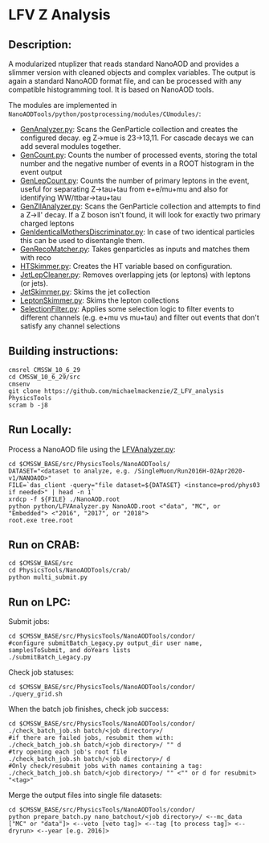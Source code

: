 # LFV Z Analysis

## Description:
  A modularized ntuplizer that reads standard NanoAOD and provides a slimmer version with cleaned objects and complex variables.
  The output is again a standard NanoAOD format file, and can be processed with any compatible histogramming tool. It is based on NanoAOD tools. 

  The modules are implemented in `NanoAODTools/python/postprocessing/modules/CUmodules/`:
  - [GenAnalyzer.py](NanoAODTools/python/postprocessing/modules/CUmodules/GenAnalyzer.py): Scans the GenParticle collection and creates the configured decay. eg Z->mue is 23->13,11. For cascade decays we can add
    several modules together.
  - [GenCount.py](NanoAODTools/python/postprocessing/modules/CUmodules/GenCount.py): Counts the number of processed events, storing the total number and the negative number of events in a ROOT histogram in the event output
  - [GenLepCount.py](NanoAODTools/python/postprocessing/modules/CUmodules/GenLepCount.py): Counts the number of primary leptons in the event, useful for separating Z->tau+tau from e+e/mu+mu and also for identifying WW/ttbar->tau+tau
  - [GenZllAnalyzer.py](NanoAODTools/python/postprocessing/modules/CUmodules/GenZllAnalyzer.py): Scans the GenParticle collection and attempts to find a Z->ll' decay. If a Z boson isn't found, it will
    look for exactly two primary charged leptons
  - [GenIdenticalMothersDiscriminator.py](NanoAODTools/python/postprocessing/modules/CUmodules/GenIdenticalMothersDiscriminator.py): In case of two identical particles this can be used to disentangle them.
  - [GenRecoMatcher.py](NanoAODTools/python/postprocessing/modules/CUmodules/GenRecoMatcher.py): Takes genparticles as inputs and matches them with reco
  - [HTSkimmer.py](NanoAODTools/python/postprocessing/modules/CUmodules/HTSkimmer.py): Creates the HT variable based on configuration.
  - [JetLepCleaner.py](NanoAODTools/python/postprocessing/modules/CUmodules/JetLepCleaner.py): Removes overlapping jets (or leptons) with leptons (or jets).
  - [JetSkimmer.py](NanoAODTools/python/postprocessing/modules/CUmodules/JetSkimmer.py): Skims the jet collection
  - [LeptonSkimmer.py](NanoAODTools/python/postprocessing/modules/CUmodules/LeptonSkimmer.py): Skims the lepton collections
  - [SelectionFilter.py](NanoAODTools/python/postprocessing/modules/CUmodules/SelectionFilter.py): Applies some selection logic to filter events to different channels (e.g. e+mu vs mu+tau) and filter
    out events that don't satisfy any channel selections

## Building instructions:
```
cmsrel CMSSW_10_6_29
cd CMSSW_10_6_29/src
cmsenv
git clone https://github.com/michaelmackenzie/Z_LFV_analysis PhysicsTools
scram b -j8
```

## Run Locally:
Process a NanoAOD file using the [LFVAnalyzer.py](NanoAODTools/python/LFVAnalyzer.py):
```
cd $CMSSW_BASE/src/PhysicsTools/NanoAODTools/
DATASET="<dataset to analyze, e.g. /SingleMuon/Run2016H-02Apr2020-v1/NANOAOD>"
FILE=`das_client -query="file dataset=${DATASET} <instance=prod/phys03 if needed>" | head -n 1`
xrdcp -f ${FILE} ./NanoAOD.root
python python/LFVAnalyzer.py NanoAOD.root <"data", "MC", or "Embedded"> <"2016", "2017", or "2018">
root.exe tree.root
```
  
## Run on CRAB:
```
cd $CMSSW_BASE/src
cd PhysicsTools/NanoAODTools/crab/
python multi_submit.py
```

## Run on LPC:
Submit jobs:
```
cd $CMSSW_BASE/src/PhysicsTools/NanoAODTools/condor/
#configure submitBatch_Legacy.py output_dir user name, samplesToSubmit, and doYears lists
./submitBatch_Legacy.py
```
Check job statuses:
```
cd $CMSSW_BASE/src/PhysicsTools/NanoAODTools/condor/
./query_grid.sh
```
When the batch job finishes, check job success:
```
cd $CMSSW_BASE/src/PhysicsTools/NanoAODTools/condor/
./check_batch_job.sh batch/<job directory>/
#if there are failed jobs, resubmit them with:
./check_batch_job.sh batch/<job directory>/ "" d
#try opening each job's root file
./check_batch_job.sh batch/<job directory>/ d
#Only check/resubmit jobs with names containing a tag:
./check_batch_job.sh batch/<job directory>/ "" <"" or d for resubmit> "<tag>"
```
Merge the output files into single file datasets:
```
cd $CMSSW_BASE/src/PhysicsTools/NanoAODTools/condor/
python prepare_batch.py nano_batchout/<job directory>/ <--mc_data ["MC" or "data"]> <--veto [veto tag]> <--tag [to process tag]> <--dryrun> <--year [e.g. 2016]>
```
